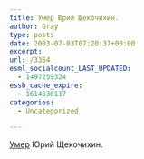 ```yaml
---
title: Умер Юрий Щекочихин.
author: Gray
type: posts
date: 2003-07-03T07:20:37+00:00
excerpt:
url: /3354
esml_socialcount_LAST_UPDATED:
  - 1497259324
essb_cache_expire:
  - 1614538117
categories:
  - Uncategorized

---
```








<a href="http://www.novayagazeta.ru/" target="_blank">Умер</a> Юрий Щекочихин.